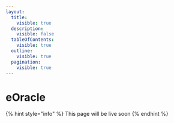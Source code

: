 ```yaml
---
layout:
  title:
    visible: true
  description:
    visible: false
  tableOfContents:
    visible: true
  outline:
    visible: true
  pagination:
    visible: true
---
```


# eOracle

{% hint style="info" %}
This page will be live soon
{% endhint %}

